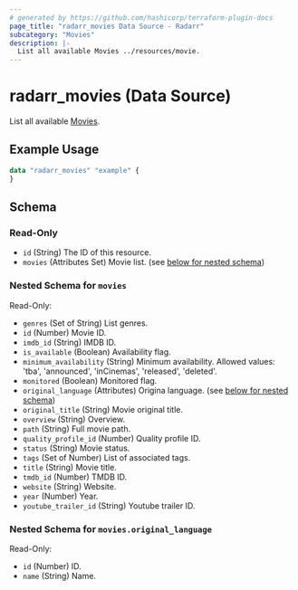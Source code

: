 ```yaml
---
# generated by https://github.com/hashicorp/terraform-plugin-docs
page_title: "radarr_movies Data Source - Radarr"
subcategory: "Movies"
description: |-
  List all available Movies ../resources/movie.
---
```


# radarr_movies (Data Source)

<!-- subcategory:Movies -->
List all available [Movies](../resources/movie).

## Example Usage

```terraform
data "radarr_movies" "example" {
}
```

<!-- schema generated by tfplugindocs -->
## Schema

### Read-Only

- `id` (String) The ID of this resource.
- `movies` (Attributes Set) Movie list. (see [below for nested schema](#nestedatt--movies))

<a id="nestedatt--movies"></a>
### Nested Schema for `movies`

Read-Only:

- `genres` (Set of String) List genres.
- `id` (Number) Movie ID.
- `imdb_id` (String) IMDB ID.
- `is_available` (Boolean) Availability flag.
- `minimum_availability` (String) Minimum availability.
Allowed values: 'tba', 'announced', 'inCinemas', 'released', 'deleted'.
- `monitored` (Boolean) Monitored flag.
- `original_language` (Attributes) Origina language. (see [below for nested schema](#nestedatt--movies--original_language))
- `original_title` (String) Movie original title.
- `overview` (String) Overview.
- `path` (String) Full movie path.
- `quality_profile_id` (Number) Quality profile ID.
- `status` (String) Movie status.
- `tags` (Set of Number) List of associated tags.
- `title` (String) Movie title.
- `tmdb_id` (Number) TMDB ID.
- `website` (String) Website.
- `year` (Number) Year.
- `youtube_trailer_id` (String) Youtube trailer ID.

<a id="nestedatt--movies--original_language"></a>
### Nested Schema for `movies.original_language`

Read-Only:

- `id` (Number) ID.
- `name` (String) Name.
